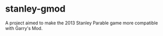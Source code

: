 # stanley-gmod
A project aimed to make the 2013 Stanley Parable game more compatible with Garry's Mod.
